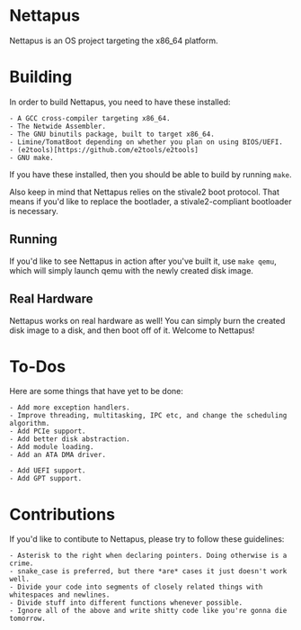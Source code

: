 # Nettapus
Nettapus is an OS project targeting the x86_64 platform.

# Building
In order to build Nettapus, you need to have these installed:

	- A GCC cross-compiler targeting x86_64.
	- The Netwide Assembler.
	- The GNU binutils package, built to target x86_64.
	- Limine/TomatBoot depending on whether you plan on using BIOS/UEFI.
	- (e2tools)[https://github.com/e2tools/e2tools]
	- GNU make.

If you have these installed, then you should be able to build by running `make`.

Also keep in mind that Nettapus relies on the stivale2 boot protocol. That means
if you'd like to replace the bootlader, a stivale2-compliant bootloader is necessary.

## Running
If you'd like to see Nettapus in action after you've built it,
use `make qemu`, which will simply launch qemu with the newly created disk image.

## Real Hardware
Nettapus works on real hardware as well! You can simply burn the created disk
image to a disk, and then boot off of it. Welcome to Nettapus!

# To-Dos
Here are some things that have yet to be done:

	- Add more exception handlers.
	- Improve threading, multitasking, IPC etc, and change the scheduling algorithm.
	- Add PCIe support.
	- Add better disk abstraction.
	- Add module loading.
	- Add an ATA DMA driver.

	- Add UEFI support.
	- Add GPT support.


# Contributions
If you'd like to contibute to Nettapus, please try to follow these guidelines:

	- Asterisk to the right when declaring pointers. Doing otherwise is a crime.
	- snake_case is preferred, but there *are* cases it just doesn't work well.
	- Divide your code into segments of closely related things with whitespaces and newlines.
	- Divide stuff into different functions whenever possible.
	- Ignore all of the above and write shitty code like you're gonna die tomorrow.

